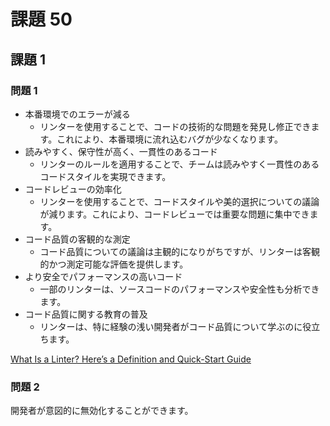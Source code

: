 # 課題 50

## 課題 1

### 問題 1

- 本番環境でのエラーが減る
  - リンターを使用することで、コードの技術的な問題を発見し修正できます。これにより、本番環境に流れ込むバグが少なくなります。
- 読みやすく、保守性が高く、一貫性のあるコード
  - リンターのルールを適用することで、チームは読みやすく一貫性のあるコードスタイルを実現できます。
- コードレビューの効率化
  - リンターを使用することで、コードスタイルや美的選択についての議論が減ります。これにより、コードレビューでは重要な問題に集中できます。
- コード品質の客観的な測定
  - コード品質についての議論は主観的になりがちですが、リンターは客観的かつ測定可能な評価を提供します。
- より安全でパフォーマンスの高いコード
  - 一部のリンターは、ソースコードのパフォーマンスや安全性も分析できます。
- コード品質に関する教育の普及
  - リンターは、特に経験の浅い開発者がコード品質について学ぶのに役立ちます。

[What Is a Linter? Here’s a Definition and Quick-Start Guide](https://www.testim.io/blog/what-is-a-linter-heres-a-definition-and-quick-start-guide/)

### 問題 2

開発者が意図的に無効化することができます。
